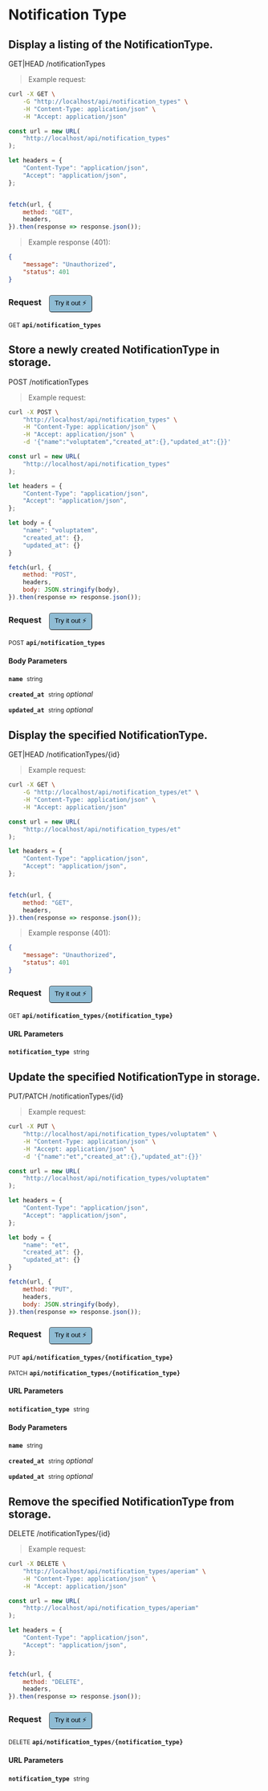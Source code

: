 # Notification Type


## Display a listing of the NotificationType.


GET|HEAD /notificationTypes

> Example request:

```bash
curl -X GET \
    -G "http://localhost/api/notification_types" \
    -H "Content-Type: application/json" \
    -H "Accept: application/json"
```

```javascript
const url = new URL(
    "http://localhost/api/notification_types"
);

let headers = {
    "Content-Type": "application/json",
    "Accept": "application/json",
};


fetch(url, {
    method: "GET",
    headers,
}).then(response => response.json());
```


> Example response (401):

```json
{
    "message": "Unauthorized",
    "status": 401
}
```
<div id="execution-results-GETapi-notification_types" hidden>
    <blockquote>Received response<span id="execution-response-status-GETapi-notification_types"></span>:</blockquote>
    <pre class="json"><code id="execution-response-content-GETapi-notification_types"></code></pre>
</div>
<div id="execution-error-GETapi-notification_types" hidden>
    <blockquote>Request failed with error:</blockquote>
    <pre><code id="execution-error-message-GETapi-notification_types"></code></pre>
</div>
<form id="form-GETapi-notification_types" data-method="GET" data-path="api/notification_types" data-authed="0" data-hasfiles="0" data-headers='{"Content-Type":"application\/json","Accept":"application\/json"}' onsubmit="event.preventDefault(); executeTryOut('GETapi-notification_types', this);">
<h3>
    Request&nbsp;&nbsp;&nbsp;
        <button type="button" style="background-color: #8fbcd4; padding: 5px 10px; border-radius: 5px; border-width: thin;" id="btn-tryout-GETapi-notification_types" onclick="tryItOut('GETapi-notification_types');">Try it out ⚡</button>
    <button type="button" style="background-color: #c97a7e; padding: 5px 10px; border-radius: 5px; border-width: thin;" id="btn-canceltryout-GETapi-notification_types" onclick="cancelTryOut('GETapi-notification_types');" hidden>Cancel</button>&nbsp;&nbsp;
    <button type="submit" style="background-color: #6ac174; padding: 5px 10px; border-radius: 5px; border-width: thin;" id="btn-executetryout-GETapi-notification_types" hidden>Send Request 💥</button>
    </h3>
<p>
<small class="badge badge-green">GET</small>
 <b><code>api/notification_types</code></b>
</p>
</form>


## Store a newly created NotificationType in storage.


POST /notificationTypes

> Example request:

```bash
curl -X POST \
    "http://localhost/api/notification_types" \
    -H "Content-Type: application/json" \
    -H "Accept: application/json" \
    -d '{"name":"voluptatem","created_at":{},"updated_at":{}}'

```

```javascript
const url = new URL(
    "http://localhost/api/notification_types"
);

let headers = {
    "Content-Type": "application/json",
    "Accept": "application/json",
};

let body = {
    "name": "voluptatem",
    "created_at": {},
    "updated_at": {}
}

fetch(url, {
    method: "POST",
    headers,
    body: JSON.stringify(body),
}).then(response => response.json());
```


<div id="execution-results-POSTapi-notification_types" hidden>
    <blockquote>Received response<span id="execution-response-status-POSTapi-notification_types"></span>:</blockquote>
    <pre class="json"><code id="execution-response-content-POSTapi-notification_types"></code></pre>
</div>
<div id="execution-error-POSTapi-notification_types" hidden>
    <blockquote>Request failed with error:</blockquote>
    <pre><code id="execution-error-message-POSTapi-notification_types"></code></pre>
</div>
<form id="form-POSTapi-notification_types" data-method="POST" data-path="api/notification_types" data-authed="0" data-hasfiles="0" data-headers='{"Content-Type":"application\/json","Accept":"application\/json"}' onsubmit="event.preventDefault(); executeTryOut('POSTapi-notification_types', this);">
<h3>
    Request&nbsp;&nbsp;&nbsp;
        <button type="button" style="background-color: #8fbcd4; padding: 5px 10px; border-radius: 5px; border-width: thin;" id="btn-tryout-POSTapi-notification_types" onclick="tryItOut('POSTapi-notification_types');">Try it out ⚡</button>
    <button type="button" style="background-color: #c97a7e; padding: 5px 10px; border-radius: 5px; border-width: thin;" id="btn-canceltryout-POSTapi-notification_types" onclick="cancelTryOut('POSTapi-notification_types');" hidden>Cancel</button>&nbsp;&nbsp;
    <button type="submit" style="background-color: #6ac174; padding: 5px 10px; border-radius: 5px; border-width: thin;" id="btn-executetryout-POSTapi-notification_types" hidden>Send Request 💥</button>
    </h3>
<p>
<small class="badge badge-black">POST</small>
 <b><code>api/notification_types</code></b>
</p>
<h4 class="fancy-heading-panel"><b>Body Parameters</b></h4>
<p>
<b><code>name</code></b>&nbsp;&nbsp;<small>string</small>  &nbsp;
<input type="text" name="name" data-endpoint="POSTapi-notification_types" data-component="body" required  hidden>
<br>
</p>
<p>
<b><code>created_at</code></b>&nbsp;&nbsp;<small>string</small>     <i>optional</i> &nbsp;
<input type="text" name="created_at" data-endpoint="POSTapi-notification_types" data-component="body"  hidden>
<br>
</p>
<p>
<b><code>updated_at</code></b>&nbsp;&nbsp;<small>string</small>     <i>optional</i> &nbsp;
<input type="text" name="updated_at" data-endpoint="POSTapi-notification_types" data-component="body"  hidden>
<br>
</p>

</form>


## Display the specified NotificationType.


GET|HEAD /notificationTypes/{id}

> Example request:

```bash
curl -X GET \
    -G "http://localhost/api/notification_types/et" \
    -H "Content-Type: application/json" \
    -H "Accept: application/json"
```

```javascript
const url = new URL(
    "http://localhost/api/notification_types/et"
);

let headers = {
    "Content-Type": "application/json",
    "Accept": "application/json",
};


fetch(url, {
    method: "GET",
    headers,
}).then(response => response.json());
```


> Example response (401):

```json
{
    "message": "Unauthorized",
    "status": 401
}
```
<div id="execution-results-GETapi-notification_types--notification_type-" hidden>
    <blockquote>Received response<span id="execution-response-status-GETapi-notification_types--notification_type-"></span>:</blockquote>
    <pre class="json"><code id="execution-response-content-GETapi-notification_types--notification_type-"></code></pre>
</div>
<div id="execution-error-GETapi-notification_types--notification_type-" hidden>
    <blockquote>Request failed with error:</blockquote>
    <pre><code id="execution-error-message-GETapi-notification_types--notification_type-"></code></pre>
</div>
<form id="form-GETapi-notification_types--notification_type-" data-method="GET" data-path="api/notification_types/{notification_type}" data-authed="0" data-hasfiles="0" data-headers='{"Content-Type":"application\/json","Accept":"application\/json"}' onsubmit="event.preventDefault(); executeTryOut('GETapi-notification_types--notification_type-', this);">
<h3>
    Request&nbsp;&nbsp;&nbsp;
        <button type="button" style="background-color: #8fbcd4; padding: 5px 10px; border-radius: 5px; border-width: thin;" id="btn-tryout-GETapi-notification_types--notification_type-" onclick="tryItOut('GETapi-notification_types--notification_type-');">Try it out ⚡</button>
    <button type="button" style="background-color: #c97a7e; padding: 5px 10px; border-radius: 5px; border-width: thin;" id="btn-canceltryout-GETapi-notification_types--notification_type-" onclick="cancelTryOut('GETapi-notification_types--notification_type-');" hidden>Cancel</button>&nbsp;&nbsp;
    <button type="submit" style="background-color: #6ac174; padding: 5px 10px; border-radius: 5px; border-width: thin;" id="btn-executetryout-GETapi-notification_types--notification_type-" hidden>Send Request 💥</button>
    </h3>
<p>
<small class="badge badge-green">GET</small>
 <b><code>api/notification_types/{notification_type}</code></b>
</p>
<h4 class="fancy-heading-panel"><b>URL Parameters</b></h4>
<p>
<b><code>notification_type</code></b>&nbsp;&nbsp;<small>string</small>  &nbsp;
<input type="text" name="notification_type" data-endpoint="GETapi-notification_types--notification_type-" data-component="url" required  hidden>
<br>
</p>
</form>


## Update the specified NotificationType in storage.


PUT/PATCH /notificationTypes/{id}

> Example request:

```bash
curl -X PUT \
    "http://localhost/api/notification_types/voluptatem" \
    -H "Content-Type: application/json" \
    -H "Accept: application/json" \
    -d '{"name":"et","created_at":{},"updated_at":{}}'

```

```javascript
const url = new URL(
    "http://localhost/api/notification_types/voluptatem"
);

let headers = {
    "Content-Type": "application/json",
    "Accept": "application/json",
};

let body = {
    "name": "et",
    "created_at": {},
    "updated_at": {}
}

fetch(url, {
    method: "PUT",
    headers,
    body: JSON.stringify(body),
}).then(response => response.json());
```


<div id="execution-results-PUTapi-notification_types--notification_type-" hidden>
    <blockquote>Received response<span id="execution-response-status-PUTapi-notification_types--notification_type-"></span>:</blockquote>
    <pre class="json"><code id="execution-response-content-PUTapi-notification_types--notification_type-"></code></pre>
</div>
<div id="execution-error-PUTapi-notification_types--notification_type-" hidden>
    <blockquote>Request failed with error:</blockquote>
    <pre><code id="execution-error-message-PUTapi-notification_types--notification_type-"></code></pre>
</div>
<form id="form-PUTapi-notification_types--notification_type-" data-method="PUT" data-path="api/notification_types/{notification_type}" data-authed="0" data-hasfiles="0" data-headers='{"Content-Type":"application\/json","Accept":"application\/json"}' onsubmit="event.preventDefault(); executeTryOut('PUTapi-notification_types--notification_type-', this);">
<h3>
    Request&nbsp;&nbsp;&nbsp;
        <button type="button" style="background-color: #8fbcd4; padding: 5px 10px; border-radius: 5px; border-width: thin;" id="btn-tryout-PUTapi-notification_types--notification_type-" onclick="tryItOut('PUTapi-notification_types--notification_type-');">Try it out ⚡</button>
    <button type="button" style="background-color: #c97a7e; padding: 5px 10px; border-radius: 5px; border-width: thin;" id="btn-canceltryout-PUTapi-notification_types--notification_type-" onclick="cancelTryOut('PUTapi-notification_types--notification_type-');" hidden>Cancel</button>&nbsp;&nbsp;
    <button type="submit" style="background-color: #6ac174; padding: 5px 10px; border-radius: 5px; border-width: thin;" id="btn-executetryout-PUTapi-notification_types--notification_type-" hidden>Send Request 💥</button>
    </h3>
<p>
<small class="badge badge-darkblue">PUT</small>
 <b><code>api/notification_types/{notification_type}</code></b>
</p>
<p>
<small class="badge badge-purple">PATCH</small>
 <b><code>api/notification_types/{notification_type}</code></b>
</p>
<h4 class="fancy-heading-panel"><b>URL Parameters</b></h4>
<p>
<b><code>notification_type</code></b>&nbsp;&nbsp;<small>string</small>  &nbsp;
<input type="text" name="notification_type" data-endpoint="PUTapi-notification_types--notification_type-" data-component="url" required  hidden>
<br>
</p>
<h4 class="fancy-heading-panel"><b>Body Parameters</b></h4>
<p>
<b><code>name</code></b>&nbsp;&nbsp;<small>string</small>  &nbsp;
<input type="text" name="name" data-endpoint="PUTapi-notification_types--notification_type-" data-component="body" required  hidden>
<br>
</p>
<p>
<b><code>created_at</code></b>&nbsp;&nbsp;<small>string</small>     <i>optional</i> &nbsp;
<input type="text" name="created_at" data-endpoint="PUTapi-notification_types--notification_type-" data-component="body"  hidden>
<br>
</p>
<p>
<b><code>updated_at</code></b>&nbsp;&nbsp;<small>string</small>     <i>optional</i> &nbsp;
<input type="text" name="updated_at" data-endpoint="PUTapi-notification_types--notification_type-" data-component="body"  hidden>
<br>
</p>

</form>


## Remove the specified NotificationType from storage.


DELETE /notificationTypes/{id}

> Example request:

```bash
curl -X DELETE \
    "http://localhost/api/notification_types/aperiam" \
    -H "Content-Type: application/json" \
    -H "Accept: application/json"
```

```javascript
const url = new URL(
    "http://localhost/api/notification_types/aperiam"
);

let headers = {
    "Content-Type": "application/json",
    "Accept": "application/json",
};


fetch(url, {
    method: "DELETE",
    headers,
}).then(response => response.json());
```


<div id="execution-results-DELETEapi-notification_types--notification_type-" hidden>
    <blockquote>Received response<span id="execution-response-status-DELETEapi-notification_types--notification_type-"></span>:</blockquote>
    <pre class="json"><code id="execution-response-content-DELETEapi-notification_types--notification_type-"></code></pre>
</div>
<div id="execution-error-DELETEapi-notification_types--notification_type-" hidden>
    <blockquote>Request failed with error:</blockquote>
    <pre><code id="execution-error-message-DELETEapi-notification_types--notification_type-"></code></pre>
</div>
<form id="form-DELETEapi-notification_types--notification_type-" data-method="DELETE" data-path="api/notification_types/{notification_type}" data-authed="0" data-hasfiles="0" data-headers='{"Content-Type":"application\/json","Accept":"application\/json"}' onsubmit="event.preventDefault(); executeTryOut('DELETEapi-notification_types--notification_type-', this);">
<h3>
    Request&nbsp;&nbsp;&nbsp;
        <button type="button" style="background-color: #8fbcd4; padding: 5px 10px; border-radius: 5px; border-width: thin;" id="btn-tryout-DELETEapi-notification_types--notification_type-" onclick="tryItOut('DELETEapi-notification_types--notification_type-');">Try it out ⚡</button>
    <button type="button" style="background-color: #c97a7e; padding: 5px 10px; border-radius: 5px; border-width: thin;" id="btn-canceltryout-DELETEapi-notification_types--notification_type-" onclick="cancelTryOut('DELETEapi-notification_types--notification_type-');" hidden>Cancel</button>&nbsp;&nbsp;
    <button type="submit" style="background-color: #6ac174; padding: 5px 10px; border-radius: 5px; border-width: thin;" id="btn-executetryout-DELETEapi-notification_types--notification_type-" hidden>Send Request 💥</button>
    </h3>
<p>
<small class="badge badge-red">DELETE</small>
 <b><code>api/notification_types/{notification_type}</code></b>
</p>
<h4 class="fancy-heading-panel"><b>URL Parameters</b></h4>
<p>
<b><code>notification_type</code></b>&nbsp;&nbsp;<small>string</small>  &nbsp;
<input type="text" name="notification_type" data-endpoint="DELETEapi-notification_types--notification_type-" data-component="url" required  hidden>
<br>
</p>
</form>



